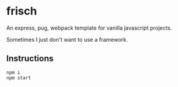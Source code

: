 # frisch
An express, pug, webpack template for vanilla javascript projects.

Sometimes I just don't want to use a framework.

## Instructions
```
npm i
npm start
```
